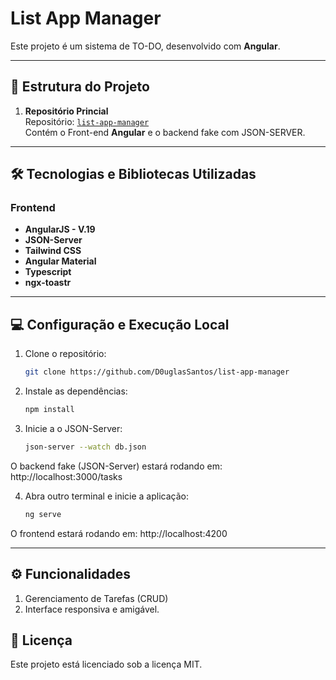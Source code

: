 # **List App Manager**

Este projeto é um sistema de TO-DO, desenvolvido com **Angular**.
 
---

## 📂 **Estrutura do Projeto**

1. **Repositório Princial**  
   Repositório: [`list-app-manager`](https://github.com/D0uglasSantos/list-app-manager)  
   Contém o Front-end **Angular** e o backend fake com JSON-SERVER.  
---

## 🛠 **Tecnologias e Bibliotecas Utilizadas**

### **Frontend**
- **AngularJS - V.19**
- **JSON-Server**
- **Tailwind CSS**
- **Angular Material**
- **Typescript**
- **ngx-toastr**

---

## 💻 **Configuração e Execução Local**

1. Clone o repositório:  
   ```bash
   git clone https://github.com/D0uglasSantos/list-app-manager

2. Instale as dependências:
   ```bash
   npm install

3. Inicie a o JSON-Server:  
   ```bash
   json-server --watch db.json

O backend fake (JSON-Server) estará rodando em:
http://localhost:3000/tasks

4. Abra outro terminal e inicie a aplicação:  
   ```bash
   ng serve

O frontend estará rodando em:
http://localhost:4200

---

## ⚙ **Funcionalidades**

1. Gerenciamento de Tarefas (CRUD)
3. Interface responsiva e amigável.

## 📜 **Licença**

Este projeto está licenciado sob a licença MIT.

